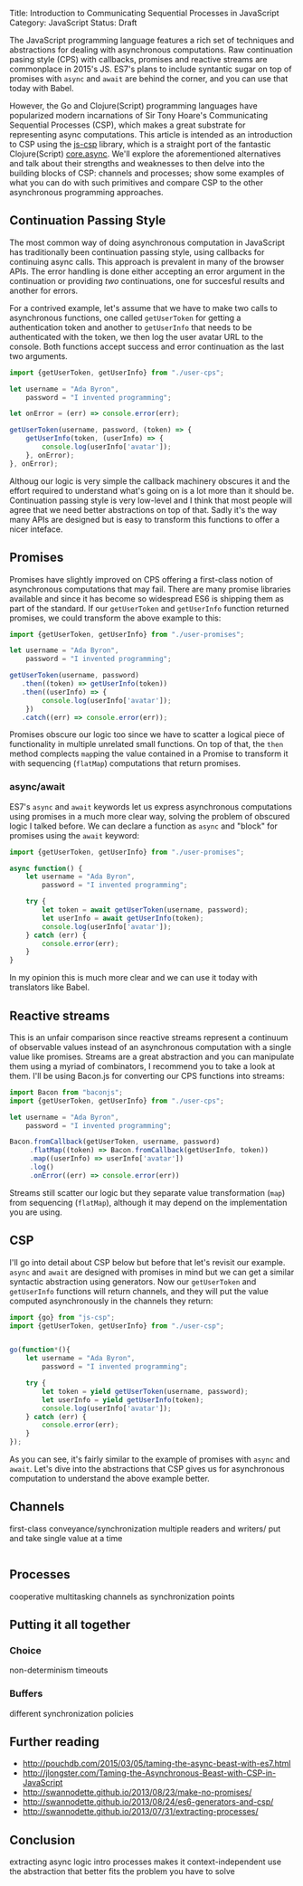 Title: Introduction to Communicating Sequential Processes in JavaScript
Category: JavaScript
Status: Draft

The JavaScript programming language features a rich set of techniques and abstractions
for dealing with asynchronous computations. Raw continuation pasing style (CPS) with callbacks,
promises and reactive streams are commonplace in 2015's JS. ES7's plans to include syntantic sugar
on top of promises with `async` and `await` are behind the corner, and you can use that today with
Babel.

However, the Go and Clojure(Script) programming languages have popularized modern incarnations of
Sir Tony Hoare's Communicating Sequential Processes (CSP), which makes a great substrate for representing
async computations. This article is intended as an introduction to CSP using the [js-csp](https://github.com/ubolonton/js-csp)
library, which is a straight port of the fantastic Clojure(Script) [core.async](https://github.com/). We'll
explore the aforementioned alternatives and talk about their strengths and weaknesses to then
delve into the building blocks of CSP: channels and processes; show some examples of what you can do with such
primitives and compare CSP to the other asynchronous programming approaches.

## Continuation Passing Style

The most common way of doing asynchronous computation in JavaScript has traditionally been continuation passing
style, using callbacks for continuing async calls. This approach is prevalent in many of the browser APIs. The error
handling is done either accepting an error argument in the continuation or providing *two* continuations, one for
succesful results and another for errors.

For a contrived example, let's assume that we have to make two calls to asynchronous functions, one called `getUserToken`
for getting a authentication token and another to `getUserInfo` that needs to be authenticated with the token, we then log
the user avatar URL to the console. Both functions accept success and error continuation as the last two arguments.

```javascript
import {getUserToken, getUserInfo} from "./user-cps";

let username = "Ada Byron",
    password = "I invented programming";

let onError = (err) => console.error(err);

getUserToken(username, password, (token) => {
    getUserInfo(token, (userInfo) => {
        console.log(userInfo['avatar']);
    }, onError);
}, onError);
```

Althoug our logic is very simple the callback machinery obscures it and the effort required to understand what's
going on is a lot more than it should be. Continuation passing style is very low-level and I think that most people will
agree that we need better abstractions on top of that. Sadly it's the way many APIs are designed but is easy to transform
this functions to offer a nicer inteface.

## Promises

Promises have slightly improved on CPS offering a first-class notion of asynchronous computations that may fail. There are
many promise libraries available and since it has become so widespread ES6 is shipping them as part of the standard. If our
`getUserToken` and `getUserInfo` function returned promises, we could transform the above example to this:

```javascript
import {getUserToken, getUserInfo} from "./user-promises";

let username = "Ada Byron",
    password = "I invented programming";

getUserToken(username, password)
   .then((token) => getUserInfo(token))
   .then((userInfo) => {
        console.log(userInfo['avatar']);
    })
   .catch((err) => console.error(err));
```

Promises obscure our logic too since we have to scatter a logical piece of functionality in multiple unrelated small functions.
On top of that, the `then` method complects `map`ping the value contained in a Promise to transform it with sequencing (`flatMap`)
computations that return promises.

### async/await

ES7's `async` and `await` keywords let us express asynchronous computations using promises in a much more clear way, solving the
problem of obscured logic I talked before. We can declare a function as `async` and "block" for promises using the `await` keyword:

```javascript
import {getUserToken, getUserInfo} from "./user-promises";

async function() {
    let username = "Ada Byron",
        password = "I invented programming";

    try {
        let token = await getUserToken(username, password);
        let userInfo = await getUserInfo(token);
        console.log(userInfo['avatar']);
    } catch (err) {
        console.error(err);
    }
}
```

In my opinion this is much more clear and we can use it today with translators like Babel.

## Reactive streams

This is an unfair comparison since reactive streams represent a continuum of observable values instead of an
asynchronous computation with a single value like promises. Streams are a great abstraction and you can manipulate
them using a myriad of combinators, I recommend you to take a look at them. I'll be using Bacon.js for converting
our CPS functions into streams:

```javascript
import Bacon from "baconjs";
import {getUserToken, getUserInfo} from "./user-cps";

let username = "Ada Byron",
    password = "I invented programming";

Bacon.fromCallback(getUserToken, username, password)
     .flatMap((token) => Bacon.fromCallback(getUserInfo, token))
     .map((userInfo) => userInfo['avatar'])
     .log()
     .onError((err) => console.error(err))
```

Streams still scatter our logic but they separate value transformation (`map`) from sequencing (`flatMap`), although
it may depend on the implementation you are using.

## CSP

I'll go into detail about CSP below but before that let's revisit our example. `async` and `await` are designed with
promises in mind but we can get a similar syntactic abstraction using generators. Now our `getUserToken` and `getUserInfo`
functions will return channels, and they will put the value computed asynchronously in the channels they return:

```javascript
import {go} from "js-csp";
import {getUserToken, getUserInfo} from "./user-csp";


go(function*(){
    let username = "Ada Byron",
        password = "I invented programming";

    try {
        let token = yield getUserToken(username, password);
        let userInfo = yield getUserInfo(token);
        console.log(userInfo['avatar']);
    } catch (err) {
        console.error(err);
    }
});
```

As you can see, it's fairly similar to the example of promises with `async` and `await`. Let's dive into
the abstractions that CSP gives us for asynchronous computation to understand the above example better.

## Channels

first-class
conveyance/synchronization
multiple readers and writers/ put and take single value at a time

```javascript
```

## Processes

cooperative multitasking
channels as synchronization points

## Putting it all together

### Choice

non-determinism
timeouts

### Buffers

different synchronization policies

## Further reading

- http://pouchdb.com/2015/03/05/taming-the-async-beast-with-es7.html
- http://jlongster.com/Taming-the-Asynchronous-Beast-with-CSP-in-JavaScript
- http://swannodette.github.io/2013/08/23/make-no-promises/
- http://swannodette.github.io/2013/08/24/es6-generators-and-csp/
- http://swannodette.github.io/2013/07/31/extracting-processes/

## Conclusion

extracting async logic intro processes makes it context-independent
use the abstraction that better fits the problem you have to solve
